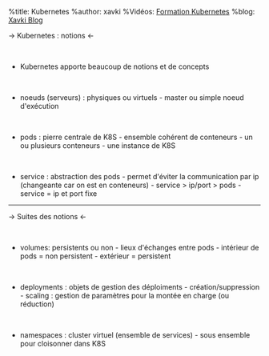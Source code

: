 %title: Kubernetes 
%author: xavki
%Vidéos: [Formation Kubernetes](https://www.youtube.com/playlist?list=PLn6POgpklwWqfzaosSgX2XEKpse5VY2v5)
%blog: [Xavki Blog](https://xavki.blog)




-> Kubernetes : notions <-


<br>

* Kubernetes apporte beaucoup de notions et de concepts


<br>

* noeuds (serveurs) : physiques ou virtuels
		- master ou simple noeud d'exécution

<br>

* pods : pierre centrale de K8S
		- ensemble cohérent de conteneurs
		- un ou plusieurs conteneurs
		- une instance de K8S

<br>

* service : abstraction des pods
		- permet d'éviter la communication par ip (changeante car on est en conteneurs)
		- service > ip/port > pods
		- service = ip et port fixe


----------------------------------------------------------------------


-> Suites des notions <-



<br>

* volumes: persistents ou non
		- lieux d'échanges entre pods
		- intérieur de pods = non persistent
		- extérieur = persistent

<br>

* deployments : objets de gestion des déploiments
		- création/suppression
		- scaling : gestion de paramètres pour la montée en charge (ou réduction)

<br>

* namespaces : cluster virtuel (ensemble de services)
		- sous ensemble pour cloisonner dans K8S

